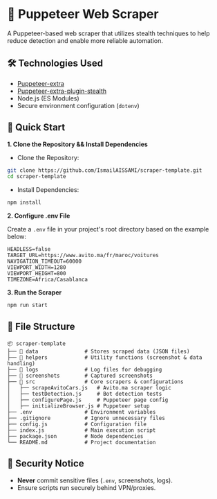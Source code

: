 # 🚀 Puppeteer Web Scraper

A Puppeteer-based web scraper that utilizes stealth techniques to help reduce detection and enable more reliable automation.

## 🛠️ Technologies Used

- [Puppeteer-extra](https://github.com/berstend/puppeteer-extra)
- [Puppeteer-extra-plugin-stealth](https://github.com/berstend/puppeteer-extra/tree/master/packages/puppeteer-extra-plugin-stealth)
- Node.js (ES Modules)
- Secure environment configuration (`dotenv`)

## 🚀 Quick Start

**1. Clone the Repository && Install Dependencies**

- Clone the Repository:

```sh
git clone https://github.com/IsmailAISSAMI/scraper-template.git
cd scraper-template
```

- Install Dependencies:

```bash
npm install
```

**2. Configure .env File**

Create a `.env` file in your project's root directory based on the example below:

```env
HEADLESS=false
TARGET_URL=https://www.avito.ma/fr/maroc/voitures
NAVIGATION_TIMEOUT=60000
VIEWPORT_WIDTH=1280
VIEWPORT_HEIGHT=800
TIMEZONE=Africa/Casablanca
```

**3. Run the Scraper**

```bash
npm run start
```

## 📂 File Structure

```
📦 scraper-template
├── 📂 data               # Stores scraped data (JSON files)
├── 📂 helpers            # Utility functions (screenshot & data handling)
├── 📂 logs               # Log files for debugging
├── 📂 screenshots        # Captured screenshots
├── 📂 src                # Core scrapers & configurations
│   ├── scrapeAvitoCars.js   # Avito.ma scraper logic
│   ├── testDetection.js     # Bot detection tests
│   ├── configurePage.js     # Puppeteer page config
│   ├── initializeBrowser.js # Puppeteer setup
├── .env                 # Environment variables
├── .gitignore           # Ignore unnecessary files
├── config.js            # Configuration file
├── index.js             # Main execution script
├── package.json         # Node dependencies
└── README.md            # Project documentation
```

## 🔐 Security Notice

- **Never** commit sensitive files (`.env`, screenshots, logs).
- Ensure scripts run securely behind VPN/proxies.
